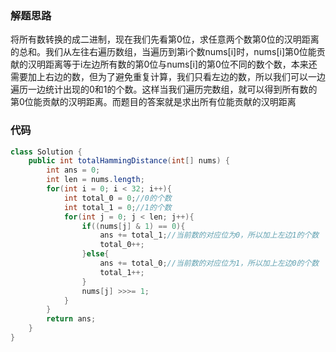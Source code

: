 ### 解题思路
将所有数转换的成二进制，现在我们先看第0位，求任意两个数第0位的汉明距离的总和。我们从左往右遍历数组，当遍历到第i个数nums[i]时，nums[i]第0位能贡献的汉明距离等于i左边所有数的第0位与nums[i]的第0位不同的数个数，本来还需要加上右边的数，但为了避免重复计算，我们只看左边的数，所以我们可以一边遍历一边统计出现的0和1的个数。这样当我们遍历完数组，就可以得到所有数的第0位能贡献的汉明距离。而题目的答案就是求出所有位能贡献的汉明距离

### 代码

```java
class Solution {
    public int totalHammingDistance(int[] nums) {
        int ans = 0;
        int len = nums.length;
        for(int i = 0; i < 32; i++){
            int total_0 = 0;//0的个数
            int total_1 = 0;//1的个数
            for(int j = 0; j < len; j++){
                if((nums[j] & 1) == 0){
                    ans += total_1;//当前数的对应位为0，所以加上左边1的个数
                    total_0++;
                }else{
                    ans += total_0;//当前数的对应位为1，所以加上左边0的个数
                    total_1++;
                }
                nums[j] >>>= 1;
            }
        }
        return ans;
    }
}
```